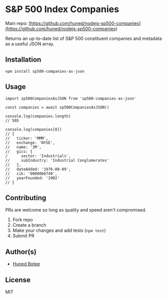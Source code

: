 # S&P 500 Index Companies

Main repo: [https://github.com/huned/nodejs-sp500-companies](https://github.com/huned/nodejs-sp500-companies)

Returns an up-to-date list of S&P 500 constituent companies and metadata as a
useful JSON array.

## Installation

    npm install sp500-companies-as-json

## Usage

    import sp500CompaniesAsJSON from 'sp500-companies-as-json'

    const companies = await sp500CompaniesAsJSON()

    console.log(companies.length)
    // 505

    console.log(companies[0])
    // {
    //   ticker: 'MMM',
    //   exchange: 'NYSE',
    //   name: '3M',
    //   gics: {
    /      sector: 'Industrials',
    //     subIndustry: 'Industrial Conglomerates'
    //   },
    //   dateAdded: '1976-08-09',
    //   cik: '0000066740',
    //   yearFounded: '1902'
    // }

## Contributing

PRs are welcome so long as quality and speed aren't compromised.

1. Fork repo
2. Create a branch
3. Make your changes and add tests (`npm test`)
4. Submit PR

## Author(s)

* [Huned Botee](huned@hunedbotee.com)

## License

MIT

